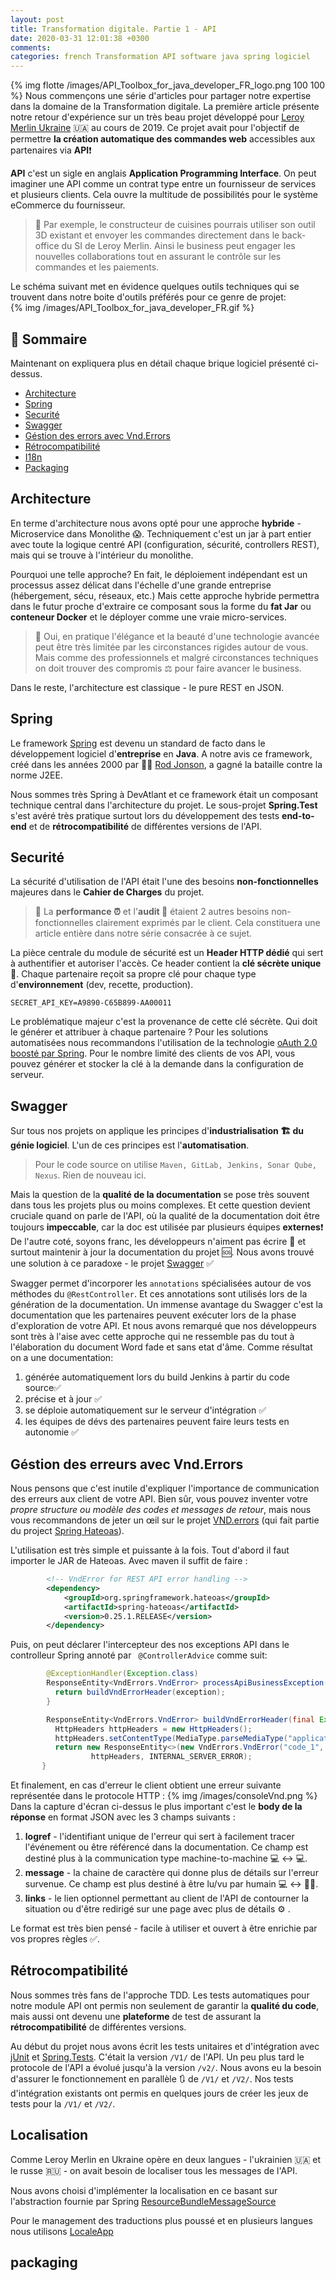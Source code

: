 ```yaml
---
layout: post
title: Transformation digitale. Partie 1 - API
date: 2020-03-31 12:01:38 +0300
comments: 
categories: french Transformation API software java spring logiciel
---
```


{% img flotte /images/API_Toolbox_for_java_developer_FR_logo.png 100 100 %}
Nous commençons une série d'articles pour partager notre expertise dans la domaine de la Transformation digitale. 
La première article présente notre retour d'expérience sur un très beau projet développé pour [Leroy Merlin Ukraine](https://leroymerlin.ua) 🇺🇦 au cours de 2019. 
Ce projet avait pour l'objectif de permettre **la création automatique des commandes web** accessibles aux partenaires via **API**❗️

<!-- more -->
**API** c'est un sigle en anglais **Application Programming Interface**. 
On peut imaginer une API comme un contrat type entre un fournisseur de services et plusieurs clients. 
Cela ouvre la multitude de possibilités pour le système eCommerce du fournisseur.
> 📙️️ Par exemple, le constructeur de cuisines pourrais utiliser son outil 3D existant et envoyer les commandes directement 
dans le back-office du SI de Leroy Merlin. 
Ainsi le business peut engager les nouvelles collaborations tout en assurant le contrôle sur les commandes et les paiements.

Le schéma suivant met en évidence quelques outils techniques qui se trouvent dans notre boite d'outils préférés pour ce genre de projet:  
{% img /images/API_Toolbox_for_java_developer_FR.gif %}

## &#128214; Sommaire

Maintenant on expliquera plus en détail chaque brique logiciel présenté ci-dessus.

* [Architecture](#Architecture)
* [Spring](#Spring)
* [Securité](#Security)
* [Swagger](#Swagger)
* [Géstion des errors avec Vnd.Errors](#error)
* [Rétrocompatibilité](#jUnit)
* [I18n](#i18n)
* [Packaging](#packaging)

## <a name="Architecture"></a> Architecture
En terme d'architecture nous avons opté pour une approche **hybride** - Microservice dans Monolithe 😱. 
Techniquement c'est un jar à part entier avec toute la logique centré API (configuration, sécurité, controllers REST), 
mais qui se trouve à l'intérieur du monolithe. 

Pourquoi une telle approche? En fait, le déploiement indépendant est un processus assez délicat dans l'échelle 
d'une grande entreprise (hébergement, sécu, réseaux, etc.) 
Mais cette approche hybride permettra dans le futur proche d'extraire ce composant sous la forme du **fat Jar** 
ou **conteneur Docker** et le déployer  comme une vraie micro-services. 

> 📙️️ Oui, en pratique l'élégance et la beauté d'une technologie avancée peut être très limitée par les circonstances rigides autour de vous. 
> Mais comme des professionnels et malgré circonstances techniques on doit trouver des compromis ⚖️ pour faire avancer le business.

Dans le reste, l'architecture est classique - le pure REST en JSON.

## <a name="Spring"></a> Spring

Le framework [Spring](https://spring.io) est devenu un standard de facto dans le développement logiciel d'**entreprise** en **Java**. 
A notre avis ce framework, créé dans les années 2000 par 🧑‍🔬 [Rod Jonson](https://twitter.com/springrod?lang=fr), a gagné la bataille contre la norme J2EE.

Nous sommes très Spring à DevAtlant et ce framework était un composant technique central dans l'architecture du projet. 
Le sous-projet **Spring.Test** s'est avéré très pratique surtout lors du développement des tests **end-to-end** et de **rétrocompatibilité** de différentes versions de l'API.


## <a name="Security"></a> Securité

La sécurité d'utilisation de l'API était l'une des besoins **non-fonctionnelles** majeures dans le **Cahier de Charges** du projet.
> 📙️ La **performance ⏰** et l'**audit 🔎**  étaient 2 autres besoins non-fonctionnelles clairement exprimés par le client. 
>Cela constituera une article entière dans notre série consacrée à ce sujet.

La pièce centrale du module de sécurité est un **Header HTTP dédié** qui sert à authentifier et autoriser l'accès. 
Ce header contient la **clé sécrète unique** 🔑. Chaque partenaire reçoit sa propre clé pour chaque type d'**environnement** (dev, recette, production).

```
SECRET_API_KEY=A9890-C65B899-AA00011
```

Le problématique majeur c'est la provenance de cette clé sécrète. Qui doit le générer et attribuer à chaque partenaire ? 
Pour les solutions automatisées nous recommandons l'utilisation de la technologie 
[oAuth 2.0 boosté par Spring](https://docs.spring.io/spring-security-oauth2-boot/docs/current/reference/html/boot-features-security-oauth2-authorization-server.html). 
Pour le nombre limité des clients de vos API, vous pouvez générer et stocker la clé à la demande dans la configuration de serveur.   

## <a name="Swagger"></a> Swagger

Sur tous nos projets on applique les principes d'**industrialisation 🏗 du génie logiciel**. L'un de ces principes est l'**automatisation**. 
>Pour le code source on utilise ```Maven, GitLab, Jenkins, Sonar Qube, Nexus```. Rien de nouveau ici.

Mais la question de la **qualité de la documentation** se pose très souvent dans tous les projets plus ou moins complexes. 
Et cette question devient cruciale quand on parle de l'API, où la qualité de la documentation doit être toujours **impeccable**, 
car la doc est utilisée par plusieurs équipes **externes**❗️ De l'autre coté, soyons franc, les développeurs n'aiment pas écrire 🤮 еt 
surtout maintenir à jour la documentation du projet 🆘. Nous avons trouvé une solution à ce paradoxe - le projet [Swagger](https://swagger.io) ✅

Swagger permet d'incorporer les ```annotations``` spécialisées autour de vos méthodes du ```@RestController```. 
Et ces annotations sont utilisés lors de la génération de la documentation. 
Un immense avantage du Swagger  c'est la documentation que les partenaires peuvent exécuter lors de la phase d'exploration de votre API. 
Et nous avons remarqué que nos développeurs sont très à l'aise avec cette approche qui ne ressemble pas du tout à l'élaboration du document Word fade et sans etat d'âme. 
Comme résultat on a une documentation:

1. générée automatiquement lors du build Jenkins à partir du code source✅
2. précise et à jour ✅
3. se déploie automatiquement sur le serveur d'intégration ✅
4. les équipes de dévs des partenaires peuvent faire leurs tests en autonomie ✅

## <a name="error"></a> Géstion des erreurs avec Vnd.Errors

Nous pensons que c'est inutile d'expliquer l'importance de communication des erreurs aux client de votre API. 
Bien sûr, vous pouvez inventer votre _propre structure ou modèle des codes et messages de retour_, 
mais nous vous recommandons de jeter un œil sur le projet [VND.errors](https://github.com/blongden/vnd.error) (qui fait partie du project [Spring Hateoas](https://docs.spring.io/spring-hateoas/docs/current/reference/html/)).

L'utilisation est très simple et puissante à la fois.
Tout d'abord il faut importer le JAR de Hateoas. Avec maven il suffit de faire :
```xml
        <!-- VndError for REST API error handling -->
        <dependency> 
            <groupId>org.springframework.hateoas</groupId>
            <artifactId>spring-hateoas</artifactId>
            <version>0.25.1.RELEASE</version>
        </dependency>
```
Puis, on peut déclarer l'intercepteur des nos exceptions API dans le controlleur Spring annoté par ``` @ControllerAdvice``` comme suit:
```java
        @ExceptionHandler(Exception.class)
        ResponseEntity<VndErrors.VndError> processApiBusinessException(final Exception exception){
          return buildVndErrorHeader(exception);
        }

        ResponseEntity<VndErrors.VndError> buildVndErrorHeader(final Exception exception) {
          HttpHeaders httpHeaders = new HttpHeaders();
          httpHeaders.setContentType(MediaType.parseMediaType("application/vnd.error"));
          return new ResponseEntity<>(new VndErrors.VndError("code_1", exception.getMessage()),
                  httpHeaders, INTERNAL_SERVER_ERROR);
       }
```
Et finalement, en cas d'erreur le client obtient une erreur suivante représentée dans le protocole HTTP : 
{% img /images/consoleVnd.png %}
Dans la capture d'écran ci-dessus le plus important c'est le **body de la réponse** en format JSON avec les 3 champs suivants :

1.	**logref** - l'identifiant unique de l'erreur qui sert à facilement tracer l'événement ou être référencé dans la documentation. 
Ce champ est destiné plus à la communication type machine-to-machine 💻 ↔️ 💻.
2.	**message** - la chaine de caractère qui donne plus de détails sur l'erreur survenue. Ce champ est plus destiné à être lu/vu par humain 💻 ↔ 👷🏻.  
3.	**links** - le lien optionnel permettant au client de l'API de contourner la situation ou d'être redirigé sur une page avec plus de détails ⚙️ .

Le format est très bien pensé - facile à utiliser et ouvert à être enrichie par vos propres règles  ✅. 

## <a name="jUnit"></a> Rétrocompatibilité

Nous sommes très fans de l'approche TDD.
Les tests automatiques pour notre module API ont permis non seulement de garantir la **qualité du code**, 
mais aussi ont devenu une **plateforme** de test de assurant la **rétrocompatibilité** de différentes versions. 

Au début du projet nous avons écrit les tests unitaires et d'intégration avec [jUnit](https://junit.org/junit5/) 
et [Spring.Tests](https://docs.spring.io/spring-framework/docs/current/spring-framework-reference/testing.html). C'était la version ```/V1/``` de l'API.
Un peu plus tard le protocole de l'API a évolué jusqu'à la version  ```/v2/```. 
Nous avons eu la besoin d'assurer le fonctionnement en parallèle 🔃 de ```/V1/``` et ```/V2/```. Nos tests d'intégration 
existants ont permis en quelques jours de créer les jeux de tests pour la ```/V1/``` et ```/V2/```.

## <a name="I18n"></a> Localisation 

Comme Leroy Merlin en Ukraine opère en deux langues - l'ukrainien 🇺🇦 et le russe 🇷🇺 - on avait besoin de localiser tous les messages de l'API.

Nous avons choisi d'implémenter la localisation en ce basant sur l'abstraction fournie par Spring [ResourceBundleMessageSource](https://docs.spring.io/spring/docs/current/javadoc-api/org/springframework/context/support/ResourceBundleMessageSource.html)

Pour le management des traductions plus poussé et en plusieurs langues nous utilisons [LocaleApp](https://www.localeapp.com)

## <a name="Packaging"></a> packaging





